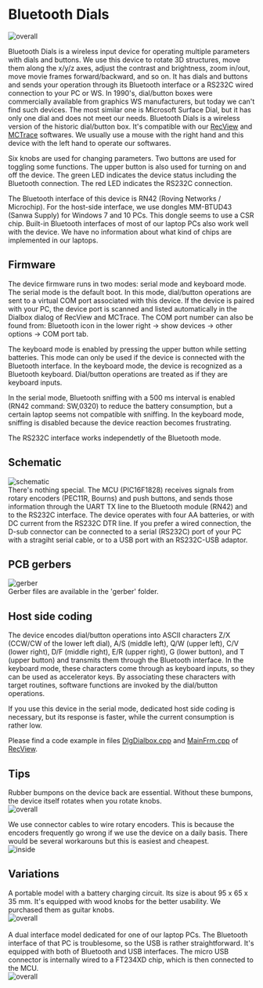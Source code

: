 # Bluetooth Dials

<IMG alt=overall src="pics/overall.png"><BR>

Bluetooth Dials is a wireless input device for operating multiple parameters with dials and buttons. We use this device to rotate 3D structures, move them along the x/y/z axes, adjust the contrast and brightness, zoom in/out, move movie frames forward/backward, and so on. It has dials and buttons and sends your operation through its Bluetooth interface or a RS232C wired connection to your PC or WS. In 1990's, dial/button boxes were commercially available from graphics WS manufacturers, but today we can't find such devices. The most similar one is Microsoft Surface Dial, but it has only one dial and does not meet our needs. Bluetooth Dials is a wireless version of the historic dial/button box. It's compatible with our <a href="https://github.com/mizutanilab/RecView">RecView</a> and <a href="https://github.com/mizutanilab/MCTrace">MCTrace</a> softwares. We usually use a mouse with the right hand and this device with the left hand to operate our softwares.<br>

Six knobs are used for changing parameters. Two buttons are used for toggling some functions. The upper button is also used for turning on and off the device. The green LED indicates the device status including the Bluetooth connection. The red LED indicates the RS232C connection.  

The Bluetooth interface of this device is RN42 (Roving Networks / Microchip). For the host-side interface, we use dongles MM-BTUD43 (Sanwa Supply) for Windows 7 and 10 PCs. This dongle seems to use a CSR chip. Built-in Bluetooth interfaces of most of our laptop PCs also work well with the device. We have no information about what kind of chips are implemented in our laptops.  

## Firmware
The device firmware runs in two modes: serial mode and keyboard mode. The serial mode is the default boot. In this mode, dial/button operations are sent to a virtual COM port associated with this device. If the device is paired with your PC, the device port is scanned and listed automatically in the Dialbox dialog of RecView and MCTrace. The COM port number can also be found from: Bluetooth icon in the lower right -> show devices -> other options -> COM port tab.  

The keyboard mode is enabled by pressing the upper button while setting batteries. This mode can only be used if the device is connected with the Bluetooth interface. In the keyboard mode, the device is recognized as a Bluetooth keyboard. Dial/button operations are treated as if they are keyboard inputs.  

In the serial mode, Bluetooth sniffing with a 500 ms interval is enabled (RN42 command: SW,0320) to reduce the battery consumption, but a certain laptop seems not compatible with sniffing. In the keyboard mode, sniffing is disabled because the device reaction becomes frustrating.  

The RS232C interface works independetly of the Bluetooth mode.  

## Schematic
<IMG alt=schematic src="pics/schematic170107.png"><BR>
There's nothing special. The MCU (PIC16F1828) receives signals from rotary encoders (PEC11R, Bourns) and push buttons, and sends those information through the UART TX line to the Bluetooth module (RN42) and to the RS232C interface. The device operates with four AA batteries, or with DC current from the RS232C DTR line. If you prefer a wired connection, the D-sub connector can be connected to a serial (RS232C) port of your PC with a stragiht serial cable, or to a USB port with an RS232C-USB adaptor. <BR>

## PCB gerbers
<IMG alt=gerber src="pics/boardR6_190226.png"><BR>
Gerber files are available in the 'gerber' folder. <BR>

## Host side coding
The device encodes dial/button operations into ASCII characters Z/X (CCW/CW of the lower left dial), A/S (middle left), Q/W (upper left), C/V (lower right), D/F (middle right), E/R (upper right), G (lower button), and T (upper button) and transmits them through the Bluetooth interface. In the keyboard mode, these characters come through as keyboard inputs, so they can be used as accelerator keys. By associating these characters with target routines, software functions are invoked by the dial/button operations.<BR>

If you use this device in the serial mode, dedicated host side coding is necessary, but its response is faster, while the current consumption is rather low.  

Please find a code example in files <a href="https://github.com/mizutanilab/RecView/blob/master/source/DlgDialbox.cpp">DlgDialbox.cpp</a> and <a href="https://github.com/mizutanilab/RecView/blob/master/source/MainFrm.cpp">MainFrm.cpp</a> of <a href="https://github.com/mizutanilab/RecView">RecView</a>.

## Tips
Rubber bumpons on the device back are essential. Without these bumpons, the device itself rotates when you rotate knobs.  
<IMG alt=overall src="pics/rubberBumpons.png"><BR>

We use connector cables to wire rotary encoders. This is because the encoders frequently go wrong if we use the device on a daily basis. 
 There would be several workarouns but this is easiest and cheapest.  
<IMG alt=inside src="pics/inside.png"><BR>

## Variations
A portable model with a battery charging circuit. Its size is about 95 x 65 x 35 mm. It's equipped with wood knobs for the better usability. We purchased them as guitar knobs.   
<IMG alt=overall src="pics/portableModel.png"><BR><br>
A dual interface model dedicated for one of our laptop PCs. The Bluetooth interface of that PC is troublesome, so the USB is rather straightforward. It's equipped with both of Bluetooth and USB interfaces. The micro USB connector is internally wired to a FT234XD chip, which is then connected to the MCU.  
<IMG alt=overall src="pics/usbModel.png"><BR>
